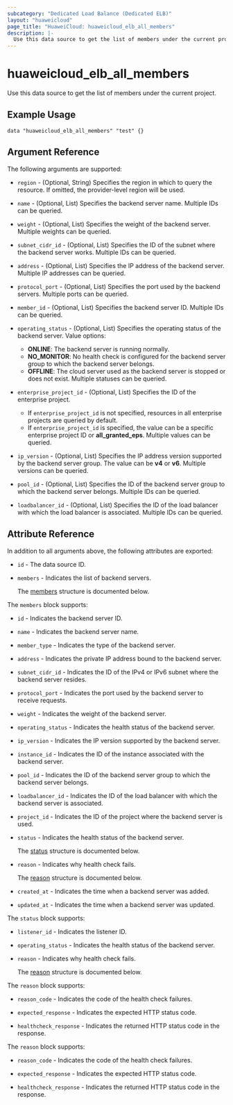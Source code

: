 ```yaml
---
subcategory: "Dedicated Load Balance (Dedicated ELB)"
layout: "huaweicloud"
page_title: "HuaweiCloud: huaweicloud_elb_all_members"
description: |-
  Use this data source to get the list of members under the current project.
---
```


# huaweicloud_elb_all_members

Use this data source to get the list of members under the current project.

## Example Usage

```hcl
data "huaweicloud_elb_all_members" "test" {}
```

## Argument Reference

The following arguments are supported:

* `region` - (Optional, String) Specifies the region in which to query the resource.
  If omitted, the provider-level region will be used.

* `name` - (Optional, List) Specifies the backend server name.
  Multiple IDs can be queried.

* `weight` - (Optional, List) Specifies the weight of the backend server.
  Multiple weights can be queried.

* `subnet_cidr_id` - (Optional, List) Specifies the ID of the subnet where the backend server works.
  Multiple IDs can be queried.

* `address` - (Optional, List) Specifies the IP address of the backend server.
  Multiple IP addresses can be queried.

* `protocol_port` - (Optional, List) Specifies the port used by the backend servers.
  Multiple ports can be queried.

* `member_id` - (Optional, List) Specifies the backend server ID.
  Multiple IDs can be queried.

* `operating_status` - (Optional, List) Specifies the operating status of the backend server.
  Value options:
  + **ONLINE**: The backend server is running normally.
  + **NO_MONITOR**: No health check is configured for the backend server group to which the backend server belongs.
  + **OFFLINE**: The cloud server used as the backend server is stopped or does not exist.
  Multiple statuses can be queried.

* `enterprise_project_id` - (Optional, List) Specifies the ID of the enterprise project.
  + If `enterprise_project_id` is not specified, resources in all enterprise projects are queried by default.
  + If `enterprise_project_id` is specified, the value can be a specific enterprise project ID or **all_granted_eps**.
  Multiple values can be queried.

* `ip_version` - (Optional, List) Specifies the IP address version supported by the backend server group.
  The value can be **v4** or **v6**.
  Multiple versions can be queried.

* `pool_id` - (Optional, List) Specifies the ID of the backend server group to which the backend server belongs.
  Multiple IDs can be queried.

* `loadbalancer_id` - (Optional, List) Specifies the ID of the load balancer with which the load balancer is associated.
  Multiple IDs can be queried.

## Attribute Reference

In addition to all arguments above, the following attributes are exported:

* `id` - The data source ID.

* `members` - Indicates the list of backend servers.

  The [members](#members_struct) structure is documented below.

<a name="members_struct"></a>
The `members` block supports:

* `id` - Indicates the backend server ID.

* `name` - Indicates the backend server name.

* `member_type` - Indicates the type of the backend server.

* `address` - Indicates the private IP address bound to the backend server.

* `subnet_cidr_id` - Indicates the ID of the IPv4 or IPv6 subnet where the backend server resides.

* `protocol_port` - Indicates the port used by the backend server to receive requests.

* `weight` - Indicates the weight of the backend server.

* `operating_status` - Indicates the health status of the backend server.

* `ip_version` - Indicates the IP version supported by the backend server.

* `instance_id` - Indicates the ID of the instance associated with the backend server.

* `pool_id` - Indicates the ID of the backend server group to which the backend server belongs.

* `loadbalancer_id` - Indicates the ID of the load balancer with which the backend server is associated.

* `project_id` - Indicates the ID of the project where the backend server is used.

* `status` - Indicates the health status of the backend server.

  The [status](#members_status_struct) structure is documented below.

* `reason` - Indicates why health check fails.

  The [reason](#members_reason_struct) structure is documented below.

* `created_at` - Indicates the time when a backend server was added.

* `updated_at` - Indicates the time when a backend server was updated.

<a name="members_status_struct"></a>
The `status` block supports:

* `listener_id` - Indicates the listener ID.

* `operating_status` - Indicates the health status of the backend server.

* `reason` - Indicates why health check fails.

  The [reason](#status_reason_struct) structure is documented below.

<a name="status_reason_struct"></a>
The `reason` block supports:

* `reason_code` - Indicates the code of the health check failures.

* `expected_response` - Indicates the expected HTTP status code.

* `healthcheck_response` - Indicates the returned HTTP status code in the response.

<a name="members_reason_struct"></a>
The `reason` block supports:

* `reason_code` - Indicates the code of the health check failures.

* `expected_response` - Indicates the expected HTTP status code.

* `healthcheck_response` - Indicates the returned HTTP status code in the response.
